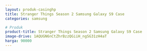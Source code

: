 ```yaml
---
layout: produk-casinghp
title: Stranger Things Season 2 Samsung Galaxy S9 Case
categories: samsung

# Produk
product-title: Stranger Things Season 2 Samsung Galaxy S9 Case
image-drive: 1AQUGN6nCtZhrBzzQGiiH_ngSG31zH4aT
harga: 90000
---
```

